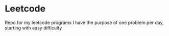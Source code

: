 # Leetcode

Repo for my leetcode programs
I have the purpose of one problem per day, starting with easy difficulty